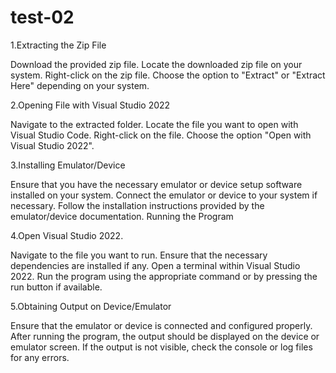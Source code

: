 # test-02
1.Extracting the Zip File
 
Download the provided zip file.
Locate the downloaded zip file on your system.
Right-click on the zip file.
Choose the option to "Extract" or "Extract Here" depending on your system.
 
 
2.Opening File with Visual Studio 2022
 
Navigate to the extracted folder.
Locate the file you want to open with Visual Studio Code.
Right-click on the file.
Choose the option "Open with Visual Studio 2022".
 
 
3.Installing Emulator/Device
 
Ensure that you have the necessary emulator or device setup software installed on your system.
Connect the emulator or device to your system if necessary.
Follow the installation instructions provided by the emulator/device documentation.
Running the Program
 
 
 
4.Open Visual Studio 2022.
 
Navigate to the file you want to run.
Ensure that the necessary dependencies are installed if any.
Open a terminal within Visual Studio 2022.
Run the program using the appropriate command or by pressing the run button if available.
 
 
5.Obtaining Output on Device/Emulator
 
Ensure that the emulator or device is connected and configured properly.
After running the program, the output should be displayed on the device or emulator screen.
If the output is not visible, check the console or log files for any errors.
 